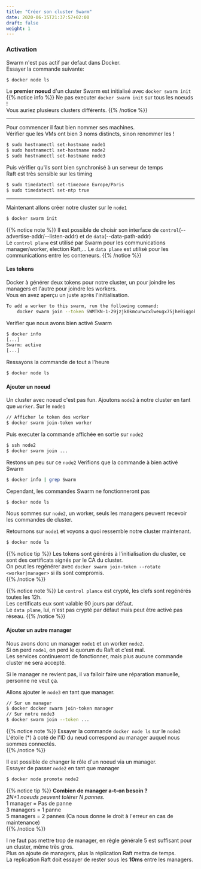 ```yaml
---
title: "Créer son cluster Swarm"
date: 2020-06-15T21:37:57+02:00
draft: false
weight: 1
---
```


### Activation 

Swarm n'est pas actif par defaut dans Docker.  
Essayer la commande suivante:  
```bash
$ docker node ls
```

Le **premier noeud** d'un cluster Swarm est initialisé avec `docker swarm init`  
{{% notice info %}}
Ne pas executer `docker swarm init` sur tous les noeuds !  
Vous auriez plusieurs clusters différents.
{{% /notice %}}

---

Pour commencer il faut bien nommer ses machines.  
Vérifier que les VMs ont bien 3 noms distincts, sinon renommer les !
```bash
$ sudo hostnamectl set-hostname node1
$ sudo hostnamectl set-hostname node2
$ sudo hostnamectl set-hostname node3
```
Puis vérifier qu'ils sont bien synchronisé à un serveur de temps  
Raft est très sensible sur les timing  
```bash
$ sudo timedatectl set-timezone Europe/Paris
$ sudo timedatectl set-ntp true
```
---

Maintenant allons créer notre cluster sur le `node1`
```bash
$ docker swarm init
```
{{% notice note %}}
Il est possible de choisir son interface de `control`(--advertise-addr/--listen-addr) et de `data`(--data-path-addr)  
Le `control plane` est utilisé par Swarm pour les communications manager/worker, election Raft,...
Le `data plane` est utilisé pour les communications entre les conteneurs.
{{% /notice %}}

#### Les tokens

Docker à générer deux tokens pour notre cluster, un pour joindre les managers et l'autre pour joindre les workers.    
Vous en avez aperçu un juste après l'initialisation.  
```bash
To add a worker to this swarm, run the following command:
    docker swarm join --token SWMTKN-1-29jzjk0kmcunwcxlweugx75jhe0iqgokj2hdfkrad2ebrv640t-dsup5h5kmp5o7fndkk05zprkm 10.59.72.14:2377
```

Verifier que nous avons bien activé Swarm
```bash
$ docker info
[...]
Swarm: active
[...]
```

Ressayons la commande de tout a l'heure
```bash
$ docker node ls
```

#### Ajouter un noeud
Un cluster avec noeud c'est pas fun.
Ajoutons `node2` à notre cluster en tant que `worker`.
Sur le `node1`
```bash
// Afficher le token des worker
$ docker swarm join-token worker  
```
Puis executer la commande affichée en sortie sur `node2`
```bash
$ ssh node2
$ docker swarm join ...
```


Restons un peu sur ce `node2`
Verifions que la commande à bien activé Swarm
```bash
$ docker info | grep Swarm
```
Cependant, les commandes Swarm ne fonctionneront pas
```bash
$ docker node ls
```
Nous sommes sur `node2`, un worker, seuls les managers peuvent recevoir les commandes de cluster.  

Retournons sur `node1` et voyons a quoi ressemble notre cluster maintenant.
```bash
$ docker node ls
```

{{% notice tip %}}
Les tokens sont générés à l'initialisation du cluster, ce sont des certificats signés par le CA du cluster.  
On peut les regénérer avec `docker swarm join-token --rotate <worker|manager>` si ils sont compromis.  
{{% /notice %}}

{{% notice note %}}
Le `control plance` est crypté, les clefs sont regénérés toutes les 12h.  
Les certificats eux sont valable 90 jours par défaut.  
Le `data plane`, lui, n'est pas crypté par défaut mais peut être activé pas réseau.
{{% /notice %}}

#### Ajouter un autre manager
Nous avons donc un manager `node1` et un worker `node2`.  
Si on perd `node1`, on perd le quorum du Raft et c'est mal.  
Les services continueront de fonctionner, mais plus aucune commande cluster ne sera accepté.  

Si le manager ne revient pas, il va falloir faire une réparation manuelle, personne ne veut ça.  

Allons ajouter le `node3` en tant que manager.
```bash
// Sur un manager
$ docker docker swarm join-token manager
// Sur notre node3
$ docker swarm join --token ...
```

{{% notice note %}}
Essayer la commande `docker node ls` sur le `node3` 
L'étoile (*) à coté de l'ID du neud correspond au manager auquel nous sommes connectés.  
{{% /notice %}}

Il est possible de changer le rôle d'un noeud via un manager.  
Essayer de passer `node2` en tant que manager
```bash
$ docker node promote node2
```

{{% notice tip %}}
**Combien de manager a-t-on besoin ?**  
*2N+1 noeuds peuvent tolérer N pannes.*  
1 manager = Pas de panne  
3 managers = 1 panne  
5 managers = 2 pannes (Ca nous donne le droit à l'erreur en cas de maintenance)  
{{% /notice %}}

I ne faut pas mettre trop de manager, en règle générale 5 est suffisant pour un cluster, même très gros.  
Plus on ajoute de managers, plus la réplication Raft mettra de temps.  
La replication Raft doit essayer de rester sous les **10ms** entre les managers.  